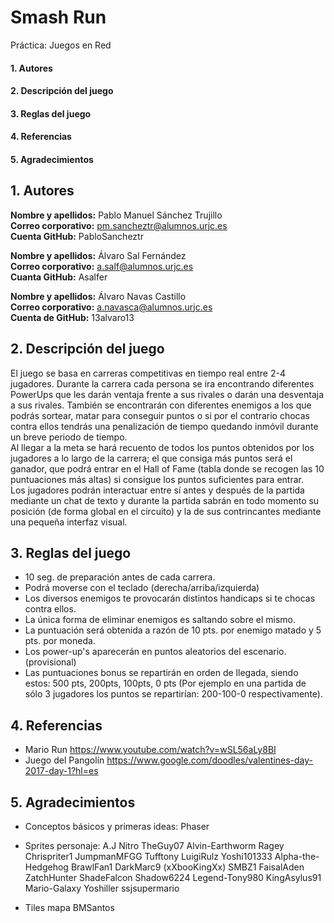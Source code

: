# Smash Run
Práctica: Juegos en Red

  #### 1. Autores
  #### 2. Descripción del juego
  #### 3. Reglas del juego
  #### 4. Referencias
  #### 5. Agradecimientos

## 1. Autores
**Nombre y apellidos:** Pablo Manuel Sánchez Trujillo<br>
**Correo corporativo:** pm.sancheztr@alumnos.urjc.es<br>
**Cuenta GitHub:** PabloSancheztr<br>

**Nombre y apellidos:** Álvaro Sal Fernández <br>
**Correo corporativo:** a.salf@alumnos.urjc.es<br>
**Cuanta GitHub:** Asalfer<br>

**Nombre y apellidos:** Álvaro Navas Castillo<br>
**Correo corporativo:** a.navasca@alumnos.urjc.es<br>
**Cuenta de GitHub:** 13alvaro13<br>

## 2. Descripción del juego

El juego se basa en carreras competitivas en tiempo real entre 2-4 jugadores. Durante la carrera cada persona se ira encontrando diferentes PowerUps que les darán ventaja frente a sus rivales o darán una desventaja a sus rivales. También se encontrarán con diferentes enemigos a los que podrás sortear, matar para conseguir puntos o si por el contrario chocas contra ellos tendrás una penalización de tiempo quedando inmóvil durante un breve periodo de tiempo.<br>
Al llegar a la meta se hará recuento de todos los puntos obtenidos por los jugadores a lo largo de la carrera; el que consiga más puntos será el ganador, que podrá entrar en el Hall of Fame (tabla donde se recogen las 10 puntuaciones más altas) si consigue los puntos suficientes para entrar.<br>
Los jugadores podrán interactuar entre sí antes y después de la partida mediante un chat de texto y durante la partida sabrán en todo momento su posición (de forma global en el circuito) y la de sus contrincantes mediante una pequeña interfaz visual.


## 3. Reglas del juego

- 10 seg. de preparación antes de cada carrera.
- Podrá moverse con el teclado (derecha/arriba/izquierda)
- Los diversos enemigos te provocarán distintos handicaps si te chocas contra ellos.
- La única forma de eliminar enemigos es saltando sobre el mismo.
- La puntuación será obtenida a razón de 10 pts. por enemigo matado y 5 pts. por moneda.
- Los power-up's aparecerán en puntos aleatorios del escenario. (provisional)
- Las puntuaciones bonus se repartirán en orden de llegada, siendo estos: 500 pts, 200pts, 100pts, 0 pts (Por ejemplo en una partida de sólo 3 jugadores los puntos se repartirían: 200-100-0 respectivamente).

## 4. Referencias
- Mario Run  https://www.youtube.com/watch?v=wSL56aLy8BI
- Juego del Pangolín https://www.google.com/doodles/valentines-day-2017-day-1?hl=es

## 5. Agradecimientos
- Conceptos básicos y primeras ideas:
    Phaser
    
- Sprites personaje:
    A.J Nitro               TheGuy07         Alvin-Earthworm
    Ragey                   Chrispriter1     JumpmanMFGG
    Tufftony                LuigiRulz        Yoshi101333
    Alpha-the-Hedgehog      BrawlFan1        DarkMarc9
    (xXbooKingXx)           SMBZ1            FaisalAden
    ZatchHunter             ShadeFalcon      Shadow6224
    Legend-Tony980          KingAsylus91     Mario-Galaxy
    Yoshiller               ssjsupermario
    
 - Tiles mapa
    BMSantos

